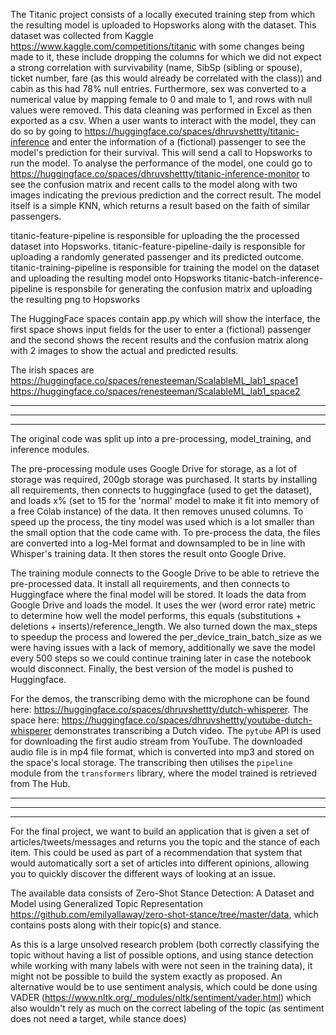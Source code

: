 The Titanic project consists of a locally executed training step from which the resulting model is uploaded to Hopsworks along with the dataset. This dataset was collected from Kaggle https://www.kaggle.com/competitions/titanic with some changes being made to it, these include dropping the columns for which we did not expect a strong correlation with survivability (name, SibSp (sibling or spouse), ticket number, fare (as this would already be correlated with the class)) and cabin as this had 78% null entries. Furthermore, sex was converted to a numerical value by mapping female to 0 and male to 1, and rows with null values were removed. This data cleaning was performed in Excel as then exported as a csv. 
When a user wants to interact with the model, they can do so by going to https://huggingface.co/spaces/dhruvshettty/titanic-inference and enter the information of a (fictional) passenger to see the model's prediction for their survival. This will send a call to Hopsworks to run the model.
To analyse the performance of the model, one could go to https://huggingface.co/spaces/dhruvshettty/titanic-inference-monitor to see the confusion matrix and recent calls to the model along with two images indicating the previous prediction and the correct result.
The model itself is a simple KNN, which returns a result based on the faith of similar passengers.

titanic-feature-pipeline is responsible for uploading the the processed dataset into Hopsworks.
titanic-feature-pipeline-daily is responsible for uploading a randomly generated passenger and its predicted outcome.
titanic-training-pipeline is responsible for training the model on the dataset and uploading the resulting model onto Hopsworks
titanic-batch-inference-pipeline is responsbile for generating the confusion matrix and uploading the resulting png to Hopsworks 

The HuggingFace spaces contain app.py which will show the interface, the first space shows input fields for the user to enter a (fictional) passenger and the second shows the recent results and the confusion matrix along with 2 images to show the actual and predicted results.

The irish spaces are
https://huggingface.co/spaces/renesteeman/ScalableML_lab1_space1
https://huggingface.co/spaces/renesteeman/ScalableML_lab1_space2

--------------------------------------------------------------------------------------------------------------------------------------------------------------------------
--------------------------------------------------------------------------------------------------------------------------------------------------------------------------
--------------------------------------------------------------------------------------------------------------------------------------------------------------------------

The original code was split up into a pre-processing, model_training, and inference modules. 

The pre-processing module uses Google Drive for storage, as a lot of storage was required, 200gb storage was purchased. It starts by installing all requirements, then connects to huggingface (used to get the dataset), and loads x% (set to 15 for the 'normal' model to make it fit into memory of a free Colab instance) of the data. It then removes unused columns. To speed up the process, the tiny model was used which is a lot smaller than the small option that the code came with. To pre-process the data, the files are converted into a log-Mel format and downsampled to be in line with Whisper's training data. It then stores the result onto Google Drive. 

The training module connects to the Google Drive to be able to retrieve the pre-processed data. It install all requirements, and then connects to Huggingface where the final model will be stored. It loads the data from Google Drive and loads the model. It uses the wer (word error rate) metric to determine how well the model performs, this equals (substitutions + deletions + inserts)/reference_length. We also turned down the max_steps to speedup the process and lowered the per_device_train_batch_size as we were having issues with a lack of memory, additionally we save the model every 500 steps so we could continue training later in case the notebook would disconnect. Finally, the best version of the model is pushed to Huggingface.

For the demos, the transcribing demo with the microphone can be found here: https://huggingface.co/spaces/dhruvshettty/dutch-whisperer.
The space here: https://huggingface.co/spaces/dhruvshettty/youtube-dutch-whisperer demonstrates transcribing a Dutch video. The `pytube` API is used for downloading the first audio stream from YouTube. The downloaded audio file is in mp4 file format, which is converted into mp3 and stored on the space's local storage. The transcribing then utilises the `pipeline` module from the `transformers` library, where the model trained is retrieved from The Hub.

--------------------------------------------------------------------------------------------------------------------------------------------------------------------------
--------------------------------------------------------------------------------------------------------------------------------------------------------------------------
--------------------------------------------------------------------------------------------------------------------------------------------------------------------------

For the final project, we want to build an application that is given a set of articles/tweets/messages and returns you the topic and the stance of each item. This could be used as part of a recommendation that system that would automatically sort a set of articles into different opinions, allowing you to quickly discover the different ways of looking at an issue.

The available data consists of Zero-Shot Stance Detection: A Dataset and Model using Generalized Topic Representation https://github.com/emilyallaway/zero-shot-stance/tree/master/data, which contains posts along with their topic(s) and stance. 

As this is a large unsolved research problem (both correctly classifying the topic without having a list of possible options, and using stance detection while working with many labels with were not seen in the training data), it might not be possible to build the system exactly as proposed. An alternative would be to use sentiment analysis, which could be done using VADER (https://www.nltk.org/_modules/nltk/sentiment/vader.html) which also wouldn't rely as much on the correct labeling of the topic (as sentiment does not need a target, while stance does)

 
